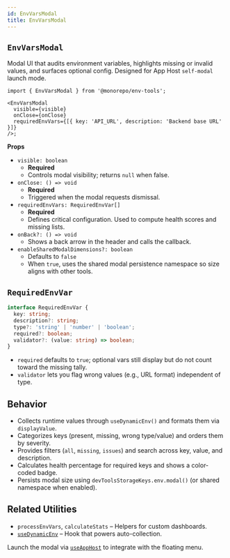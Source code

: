 ```yaml
---
id: EnvVarsModal
title: EnvVarsModal
---
```


## `EnvVarsModal`

Modal UI that audits environment variables, highlights missing or invalid values, and surfaces optional config. Designed for App Host `self-modal` launch mode.

```tsx
import { EnvVarsModal } from '@monorepo/env-tools';

<EnvVarsModal
  visible={visible}
  onClose={onClose}
  requiredEnvVars={[{ key: 'API_URL', description: 'Backend base URL' }]}
/>;
```

**Props**

- `visible: boolean`
  - **Required**
  - Controls modal visibility; returns `null` when false.
- `onClose: () => void`
  - **Required**
  - Triggered when the modal requests dismissal.
- `requiredEnvVars: RequiredEnvVar[]`
  - **Required**
  - Defines critical configuration. Used to compute health scores and missing lists.
- `onBack?: () => void`
  - Shows a back arrow in the header and calls the callback.
- `enableSharedModalDimensions?: boolean`
  - Defaults to `false`
  - When `true`, uses the shared modal persistence namespace so size aligns with other tools.

## `RequiredEnvVar`

```ts
interface RequiredEnvVar {
  key: string;
  description?: string;
  type?: 'string' | 'number' | 'boolean';
  required?: boolean;
  validator?: (value: string) => boolean;
}
```

- `required` defaults to `true`; optional vars still display but do not count toward the missing tally.
- `validator` lets you flag wrong values (e.g., URL format) independent of type.

## Behavior

- Collects runtime values through `useDynamicEnv()` and formats them via `displayValue`.
- Categorizes keys (present, missing, wrong type/value) and orders them by severity.
- Provides filters (`all`, `missing`, `issues`) and search across key, value, and description.
- Calculates health percentage for required keys and shows a color-coded badge.
- Persists modal size using `devToolsStorageKeys.env.modal()` (or shared namespace when enabled).

## Related Utilities

- `processEnvVars`, `calculateStats` – Helpers for custom dashboards.
- [`useDynamicEnv`](../reference/useDynamicEnv.md) – Hook that powers auto-collection.

Launch the modal via [`useAppHost`](./AppHostProvider.md#useapphost) to integrate with the floating menu.
